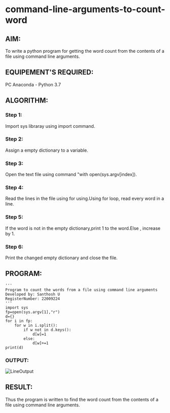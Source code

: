# command-line-arguments-to-count-word
## AIM:
To write a python program for getting the word count from the contents of a file using command line arguments.

## EQUIPEMENT'S REQUIRED: 
PC
Anaconda - Python 3.7

## ALGORITHM: 
### Step 1:
Import sys libraray using import command.

### Step 2: 
Assign a empty dictionary to a variable.
 
### Step 3: 
Open the text file using command "with open(sys.argv[index]).

### Step 4:  
Read the lines in the file using for using.Using for loop, read every word in a line.

### Step 5: 
If the word is not in the empty dictionary,print 1 to the word.Else , increase by 1.

### Step 6: 
Print the changed empty dictionary and close the file.

## PROGRAM:
```
''' 
Program to count the words from a file using command line arguments
Developed by: Santhosh U
RegisterNumber: 22009224
'''
import sys
fp=open(sys.argv[1],"r")
d={}
for i in fp:
    for w in i.split():
        if w not in d.keys(): 
            d[w]=1
        else:
            d[w]+=1
print(d)
```
### OUTPUT:
![LineOutput](https://user-images.githubusercontent.com/119477975/214588343-2e7df34e-e49d-40f5-80cc-2bb4e5a6cd8f.jpg)

## RESULT:
Thus the program is written to find the word count from the contents of a file using command line arguments.
